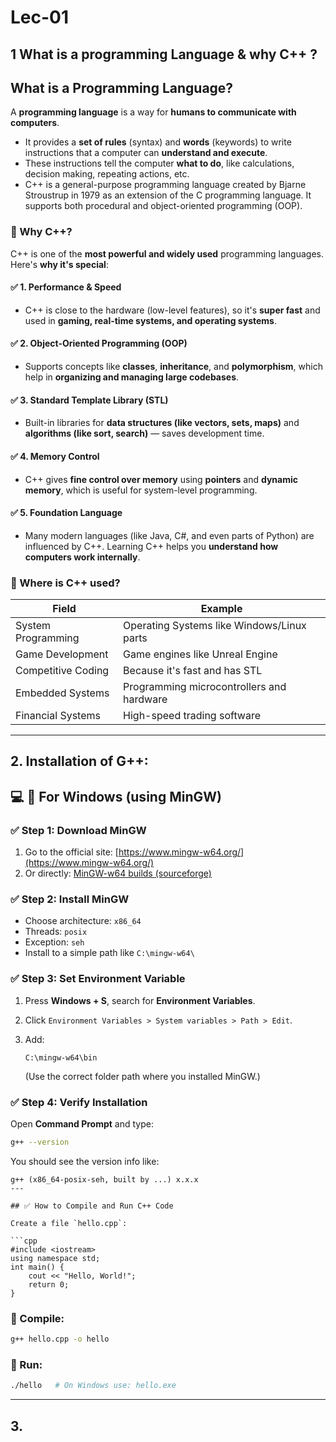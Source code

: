 # Lec-01
##  1 What is a programming Language & why C++ ?
## What is a **Programming Language**?

A **programming language** is a way for **humans to communicate with computers**.

* It provides a **set of rules** (syntax) and **words** (keywords) to write instructions that a computer can **understand and execute**.
* These instructions tell the computer **what to do**, like calculations, decision making, repeating actions, etc.
* C++ is a general-purpose programming language created by Bjarne Stroustrup in 1979 as an extension of the C programming language. It supports both procedural and object-oriented programming (OOP).


### 🔹 Why **C++**?

C++ is one of the **most powerful and widely used** programming languages. Here's **why it's special**:

#### ✅ 1. **Performance & Speed**

* C++ is close to the hardware (low-level features), so it's **super fast** and used in **gaming, real-time systems, and operating systems**.

#### ✅ 2. **Object-Oriented Programming (OOP)**

* Supports concepts like **classes**, **inheritance**, and **polymorphism**, which help in **organizing and managing large codebases**.

#### ✅ 3. **Standard Template Library (STL)**

* Built-in libraries for **data structures (like vectors, sets, maps)** and **algorithms (like sort, search)** — saves development time.

#### ✅ 4. **Memory Control**

* C++ gives **fine control over memory** using **pointers** and **dynamic memory**, which is useful for system-level programming.

#### ✅ 5. **Foundation Language**

* Many modern languages (like Java, C#, and even parts of Python) are influenced by C++. Learning C++ helps you **understand how computers work internally**.


### 🔹 Where is C++ used?

| Field              | Example                                    |
| ------------------ | ------------------------------------------ |
| System Programming | Operating Systems like Windows/Linux parts |
| Game Development   | Game engines like Unreal Engine            |
| Competitive Coding | Because it's fast and has STL              |
| Embedded Systems   | Programming microcontrollers and hardware  |
| Financial Systems  | High-speed trading software                |

---
## 2. Installation of G++:
##  💻 🔹 For **Windows** (using MinGW)

### ✅ Step 1: Download MinGW

1. Go to the official site: [https://www.mingw-w64.org/](https://www.mingw-w64.org/)
2. Or directly: [MinGW-w64 builds (sourceforge)](https://sourceforge.net/projects/mingw-w64/)

### ✅ Step 2: Install MinGW

* Choose architecture: `x86_64`
* Threads: `posix`
* Exception: `seh`
* Install to a simple path like `C:\mingw-w64\`

### ✅ Step 3: Set Environment Variable

1. Press **Windows + S**, search for **Environment Variables**.
2. Click `Environment Variables > System variables > Path > Edit`.
3. Add:

   ```
   C:\mingw-w64\bin
   ```

   (Use the correct folder path where you installed MinGW.)

### ✅ Step 4: Verify Installation

Open **Command Prompt** and type:

```bash
g++ --version
```

You should see the version info like:

```
g++ (x86_64-posix-seh, built by ...) x.x.x
---

## ✅ How to Compile and Run C++ Code

Create a file `hello.cpp`:

```cpp
#include <iostream>
using namespace std;
int main() {
    cout << "Hello, World!";
    return 0;
}
```

### 🔹 Compile:

```bash
g++ hello.cpp -o hello
```

### 🔹 Run:

```bash
./hello   # On Windows use: hello.exe
```

---



## 3.
